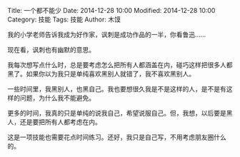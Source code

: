 Title: 一个都不能少
Date: 2014-12-28 10:00
Modified: 2014-12-28 10:00
Category: 技能
Tags: 技能
Author: 木馍

我的小学老师告诉我成为好作家，讽刺是成功作品的一半，你看鲁迅……

现在看，讽刺也有幽默的意思。

我每次想写点什么时，总是要考虑怎么把所有人都涵盖在内，碰巧这样把很多人都黑了。如果你以为我只是单纯喜欢黑别人就错了，我不喜欢黑别人。

一些时间里，我黑别人，也黑自己。我也要想很久我是不是这样的人，是不是有这样的问题，为什么我不能避免。

更多的时间，我真的只是单纯的说我自己，希望说服自己。但，我想，以后要是黑人，还是要把所有人都考虑在内。

这是一项技能也需要花点时间练习。还好，我只是自己写，不用考虑朋友圈什么的。